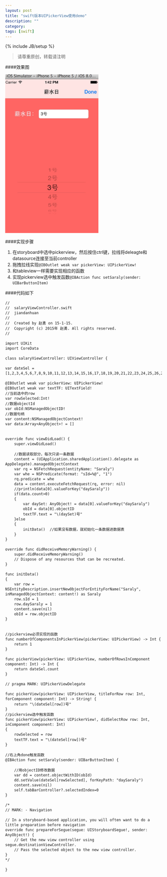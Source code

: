 ```yaml
---
layout: post
title: "swift版本UIPickerView使用demo"
description: ""
category:
tags: [swift]
---
```

{% include JB/setup %}     
> 请尊重原创，转载请注明


####效果图

<img src="https://raw.githubusercontent.com/arkulo56/arkulo56.github.com/master/images/Pickerview/1.png" width="300" />

####实现步骤

1. 在storyboard中选中pickerview，然后按住ctrl键，拉线将deleagte和datasource连接至当前controller
2. 拖拽拉线实现`@IBOutlet weak var pickerView: UIPickerView!`
3. 和tableview一样需要实现相应的函数
4. 实现pickerview选中触发函数`@IBAction func setSaraly(sender: UIBarButtonItem) `

####代码如下

	//
	//  salaryViewController.swift
	//  jiandanhuan
	//
	//  Created by 赵勇 on 15-1-15.
	//  Copyright (c) 2015年 赵勇. All rights reserved.
	//

	import UIKit
	import CoreData

	class salaryViewController: UIViewController {

    var dateSel = [1,2,3,4,5,6,7,8,9,10,11,12,13,14,15,16,17,18,19,20,21,22,23,24,25,26,27,28,29,30,31]
    
    @IBOutlet weak var pickerView: UIPickerView!
    @IBOutlet weak var textTF: UITextField!
    //当前选中的row
    var rowSelected:Int!
    //数据objectId
    var obId:NSManagedObjectID!
    //数据句柄
    var content:NSManagedObjectContext!
    var data:Array<AnyObject>! = []
    
    
    override func viewDidLoad() {
        super.viewDidLoad()
        
        //数据读取部分，每次只读一条数据
        content = (UIApplication.sharedApplication().delegate as AppDelegate).managedObjectContext        
        var rq = NSFetchRequest(entityName: "Saraly")
        var whe = NSPredicate(format: "sId=%@", "1")
        rq.predicate = whe
        data = content.executeFetchRequest(rq, error: nil)
        //println(data[0].valueForKey("daySaraly"))
        if(data.count>0)
        {
            var daySet: AnyObject! = data[0].valueForKey("daySaraly")
            obId = data[0].objectID
            textTF.text = "\(daySet)号"
        }else
        {
            initData()  //如果没有数据，就初始化一条数据进数据表
        }
    }

    override func didReceiveMemoryWarning() {
        super.didReceiveMemoryWarning()
        // Dispose of any resources that can be recreated.
    }
    
    func initData()
    {
        var row = NSEntityDescription.insertNewObjectForEntityForName("Saraly", inManagedObjectContext: content!) as Saraly
        row.sId = 1
        row.daySaraly = 1
        content.save(nil)
        obId = row.objectID
    }
    
    
    //pickerview必须实现的函数
    func numberOfComponentsInPickerView(pickerView: UIPickerView) -> Int {
        return 1
    }
        
    func pickerView(pickerView: UIPickerView, numberOfRowsInComponent component: Int) -> Int {
        return dateSel.count
    }
    
    // pragma MARK: UIPickerViewDelegate
    
    func pickerView(pickerView: UIPickerView, titleForRow row: Int, forComponent component: Int) -> String! {
        return "\(dateSel[row])号"
    }
    //pickerview选中触发函数
    func pickerView(pickerView: UIPickerView!, didSelectRow row: Int, inComponent component: Int)
    {
        rowSelected = row
        textTF.text = "\(dateSel[row])号"
    }
    
	//右上角done触发函数
    @IBAction func setSaraly(sender: UIBarButtonItem) {
    
    	//用objectID修改数据    
        var dd = content.objectWithID(obId)
        dd.setValue(dateSel[rowSelected], forKeyPath: "daySaraly")
        content.save(nil)
        self.tabBarController?.selectedIndex=0
    }
    
    /*
    // MARK: - Navigation

    // In a storyboard-based application, you will often want to do a little preparation before navigation
    override func prepareForSegue(segue: UIStoryboardSegue!, sender: AnyObject!) {
        // Get the new view controller using segue.destinationViewController.
        // Pass the selected object to the new view controller.
    }
    */

	}
